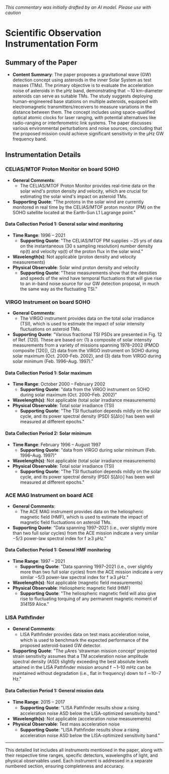 _This commentary was initially drafted by an AI model. Please use with caution_

# Scientific Observation Instrumentation Form

## Summary of the Paper
- **Content Summary**: The paper proposes a gravitational wave (GW) detection concept using asteroids in the inner Solar System as test masses (TMs). The primary objective is to evaluate the acceleration noise of asteroids in the µHz band, demonstrating that ∼10 km-diameter asteroids can serve as suitable TMs. The study suggests deploying human-engineered base stations on multiple asteroids, equipped with electromagnetic transmitters/receivers to measure variations in the distance between them. The concept includes using space-qualified optical atomic clocks for laser ranging, with potential alternatives like radio-ranging or interferometric link systems. The paper discusses various environmental perturbations and noise sources, concluding that the proposed mission could achieve significant sensitivity in the µHz GW frequency band.

## Instrumentation Details

### CELIAS/MTOF Proton Monitor on board SOHO
- **General Comments**:
   - The CELIAS/MTOF Proton Monitor provides real-time data on the solar wind's proton density and velocity, which are crucial for estimating the solar wind's impact on asteroid TMs.
- **Supporting Quote**: "The protons in the solar wind are currently monitored in real time by the CELIAS/MTOF proton monitor (PM) on the SOHO satellite located at the Earth–Sun L1 Lagrange point."

#### Data Collection Period 1: General solar wind monitoring
- **Time Range**: 1996 – 2021
   - **Supporting Quote**: "The CELIAS/MTOF PM supplies ∼25 yrs of data on the instantaneous (30 s sampling resolution) number density np(t) and velocity vp(t) of the proton flux in the solar wind."
- **Wavelength(s)**: Not applicable (proton density and velocity measurements)
- **Physical Observable**: Solar wind proton density and velocity
   - **Supporting Quote**: "These measurements show that the densities and speeds of the wind have temporal fluctuations that will give rise to an in-band noise source for our GW detection proposal, in much the same way as the fluctuating TSI."

### VIRGO Instrument on board SOHO
- **General Comments**:
   - The VIRGO instrument provides data on the total solar irradiance (TSI), which is used to estimate the impact of solar intensity fluctuations on asteroid TMs.
- **Supporting Quote**: "Various fractional TSI PSDs are presented in Fig. 12 of Ref. [120]. These are based on: (1) a composite of solar intensity measurements from a variety of missions spanning 1978–2002 (PMOD composite [120]), (2) data from the VIRGO instrument on SOHO during solar maximum (Oct. 2000–Feb. 2002), and (3) data from VIRGO during solar minimum (Feb. 1996–Aug. 1997)."

#### Data Collection Period 1: Solar maximum
- **Time Range**: October 2000 – February 2002
   - **Supporting Quote**: "data from the VIRGO instrument on SOHO during solar maximum (Oct. 2000–Feb. 2002)"
- **Wavelength(s)**: Not applicable (total solar irradiance measurements)
- **Physical Observable**: Total solar irradiance (TSI)
   - **Supporting Quote**: "The TSI fluctuation depends mildly on the solar cycle, and its power spectral density (PSD) S[∆I⊙] has been well measured at different epochs."

#### Data Collection Period 2: Solar minimum
- **Time Range**: February 1996 – August 1997
   - **Supporting Quote**: "data from VIRGO during solar minimum (Feb. 1996–Aug. 1997)"
- **Wavelength(s)**: Not applicable (total solar irradiance measurements)
- **Physical Observable**: Total solar irradiance (TSI)
   - **Supporting Quote**: "The TSI fluctuation depends mildly on the solar cycle, and its power spectral density (PSD) S[∆I⊙] has been well measured at different epochs."

### ACE MAG Instrument on board ACE
- **General Comments**:
   - The ACE MAG instrument provides data on the heliospheric magnetic field (HMF), which is used to estimate the impact of magnetic field fluctuations on asteroid TMs.
- **Supporting Quote**: "Data spanning 1997–2021 (i.e., over slightly more than two full solar cycles) from the ACE mission indicate a very similar −5/3 power-law spectral index for f ≳3 µHz."

#### Data Collection Period 1: General HMF monitoring
- **Time Range**: 1997 – 2021
   - **Supporting Quote**: "Data spanning 1997–2021 (i.e., over slightly more than two full solar cycles) from the ACE mission indicate a very similar −5/3 power-law spectral index for f ≳3 µHz."
- **Wavelength(s)**: Not applicable (magnetic field measurements)
- **Physical Observable**: Heliospheric magnetic field (HMF)
   - **Supporting Quote**: "The heliospheric magnetic field will also give rise to fluctuating torquing of any permanent magnetic moment of 314159 Alice."

### LISA Pathﬁnder
- **General Comments**:
   - LISA Pathﬁnder provides data on test mass acceleration noise, which is used to benchmark the expected performance of the proposed asteroid-based GW detector.
- **Supporting Quote**: "The µAres ‘strawman mission concept’ projected strain sensitivity assumes that a TM acceleration noise amplitude spectral density (ASD) slightly exceeding the best absolute levels attained in the LISA Pathﬁnder mission around f ∼1–10 mHz can be maintained without degradation (i.e., ﬂat in frequency) down to f ∼10−7 Hz."

#### Data Collection Period 1: General mission data
- **Time Range**: 2015 – 2017
   - **Supporting Quote**: "LISA Pathﬁnder results show a rising acceleration noise ASD below the LISA-optimized sensitivity band."
- **Wavelength(s)**: Not applicable (acceleration noise measurements)
- **Physical Observable**: Test mass acceleration noise
   - **Supporting Quote**: "LISA Pathﬁnder results show a rising acceleration noise ASD below the LISA-optimized sensitivity band."

---

This detailed list includes all instruments mentioned in the paper, along with their respective time ranges, specific detectors, wavelengths of light, and physical observables used. Each instrument is addressed in a separate numbered section, ensuring completeness and accuracy.
